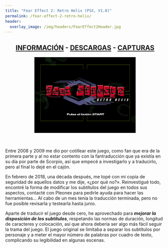 ```yaml
---
title: "Fear Effect 2: Retro Helix (PSX, V1.0)"
permalink: /fear-effect-2-retro-helix/
header:
  overlay_image: /img/headers/FearEffect2Header.jpg
---
```

<h2 style="text-align: center;"><strong><a href="/fear-effect-2-retro-helix/informacion/">INFORMACIÓN</a> - <a href="/fear-effect-2-retro-helix/descargar/">DESCARGAS</a> - <a href="/fear-effect-2-retro-helix/capturas/">CAPTURAS</a></strong></h2>

<p style="text-align: center;"><img src="/img/2018/07/FE2START-Esp-TTV.png" width="320" height="240" /></p><br>

Entre 2008 y 2009 me dio por cotillear este juego, como fan que era de la 
primera parte y al no estar contento con la fantraducción que ya existía en su 
día por parte de Scorpio, así que empecé a investigarlo y a traducirlo, pero al 
final lo dejé en el cajón.

En febrero de 2018, una década después, me topé con mi copia de seguridad de aquellos 
datos y me dije, «¿por qué no?». Reinvestigué todo, encontré la forma de modificar 
los subtítulos del juego en todos sus aspectos, contacté con Pleonex para pedirle 
ayuda para hacer las herramientas... Al cabo de un mes tenía la traducción terminada, 
pero no fue posible revisarla y testearla hasta junio.

Aparte de traducir el juego desde cero, he aprovechado para __*mejorar la disposición 
de los subtítulos*__, respetando las normas de duración, longitud de caracteres y colocación, 
así que ahora debería ser algo más fácil seguir la trama del juego. El juego original se 
limitaba a separar los subtítulos por personaje y a meter el mayor número de palabras por 
cuadro de texto, complicando su legibilidad en algunas escenas.